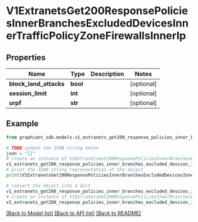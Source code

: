# V1ExtranetsGet200ResponsePoliciesInnerBranchesExcludedDevicesInnerTrafficPolicyZoneFirewallsInnerIp


## Properties

Name | Type | Description | Notes
------------ | ------------- | ------------- | -------------
**block_land_attacks** | **bool** |  | [optional] 
**session_limit** | **int** |  | [optional] 
**urpf** | **str** |  | [optional] 

## Example

```python
from graphiant_sdk.models.v1_extranets_get200_response_policies_inner_branches_excluded_devices_inner_traffic_policy_zone_firewalls_inner_ip import V1ExtranetsGet200ResponsePoliciesInnerBranchesExcludedDevicesInnerTrafficPolicyZoneFirewallsInnerIp

# TODO update the JSON string below
json = "{}"
# create an instance of V1ExtranetsGet200ResponsePoliciesInnerBranchesExcludedDevicesInnerTrafficPolicyZoneFirewallsInnerIp from a JSON string
v1_extranets_get200_response_policies_inner_branches_excluded_devices_inner_traffic_policy_zone_firewalls_inner_ip_instance = V1ExtranetsGet200ResponsePoliciesInnerBranchesExcludedDevicesInnerTrafficPolicyZoneFirewallsInnerIp.from_json(json)
# print the JSON string representation of the object
print(V1ExtranetsGet200ResponsePoliciesInnerBranchesExcludedDevicesInnerTrafficPolicyZoneFirewallsInnerIp.to_json())

# convert the object into a dict
v1_extranets_get200_response_policies_inner_branches_excluded_devices_inner_traffic_policy_zone_firewalls_inner_ip_dict = v1_extranets_get200_response_policies_inner_branches_excluded_devices_inner_traffic_policy_zone_firewalls_inner_ip_instance.to_dict()
# create an instance of V1ExtranetsGet200ResponsePoliciesInnerBranchesExcludedDevicesInnerTrafficPolicyZoneFirewallsInnerIp from a dict
v1_extranets_get200_response_policies_inner_branches_excluded_devices_inner_traffic_policy_zone_firewalls_inner_ip_from_dict = V1ExtranetsGet200ResponsePoliciesInnerBranchesExcludedDevicesInnerTrafficPolicyZoneFirewallsInnerIp.from_dict(v1_extranets_get200_response_policies_inner_branches_excluded_devices_inner_traffic_policy_zone_firewalls_inner_ip_dict)
```
[[Back to Model list]](../README.md#documentation-for-models) [[Back to API list]](../README.md#documentation-for-api-endpoints) [[Back to README]](../README.md)


